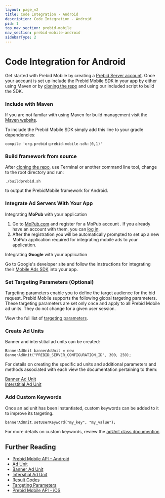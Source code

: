 ```yaml
---
layout: page_v2
title: Code Integration - Android
description: Code Integration - Android
pid: 1
top_nav_section: prebid-mobile
nav_section: prebid-mobile-android
sidebarType: 2
---
```


# Code Integration for Android

Get started with Prebid Mobile by creating a [Prebid Server account]({{site.github.url}}/prebid-mobile/prebid-mobile-pbs.html). Once your account is set up include the Prebid Mobile SDK in your app by either using Maven or by [cloning the repo](https://github.com/prebid/prebid-mobile-android) and using our included script to build the SDK. 

### Include with Maven

If you are not familar with using Maven for build management visit the [Maven website](https://maven.apache.org/index.html).

To include the Prebid Mobile SDK simply add this line to your gradle dependencies:

```
compile 'org.prebid:prebid-mobile-sdk:[0,1)'
```

### Build framework from source

After [cloning the repo](https://github.com/prebid/prebid-mobile-android), use Terminal or another command line tool, change to the root directory and run:

```
./buildprebid.sh
```

to output the PrebidMobile framework for Android.

### Integrate Ad Servers With Your App

Integrating **MoPub** with your application
1.  Go to [MoPub.com](https://app.mopub.com/account/register/) and  register for a MoPub account . If you already have an account with them, you can [log in](https://app.mopub.com/account/login/). 
2.  After the registration you will be automatically prompted to set up a new MoPub application required for integrating mobile ads to your application.

Integrating **Google** with your application   

Go to Google's developer site and follow the instructions for integrating their [Mobile Ads SDK](https://developers.google.com/ad-manager/mobile-ads-sdk/android/quick-start) into your app.

### Set Targeting Parameters (Optional)

Targeting parameters enable you to define the target audience for the bid request. Prebid Mobile supports the following global targeting parameters. These targeting parameters are set only once and apply to all Prebid Mobile ad units. They do not change for a given user session.

View the full list of [targeting parameters](/prebid-mobile/pbm-api/android/pbm-targeting-params-android.html).

### Create Ad Units
Banner and interstitial ad units can be created: 

```
BannerAdUnit bannerAdUnit = new BannerAdUnit("PREBID_SERVER_CONFIGURATION_ID", 300, 250);
```

For details on creating the specific ad units and additional parameters and methods associated with each view the documentation pertaining to them: 

[Banner Ad Unit](/prebid-mobile/pbm-api/android/banneradunit-android.html)  
[Interstitial Ad Unit](/prebid-mobile/pbm-api/android/interstitialadunit-android.html)

### Add Custom Keywords

Once an ad unit has been instantiated, custom keywords can be added to it to improve its targeting.  

```
bannerAdUnit.setUserKeyword("my_key", "my_value");
```
For more details on custom keywords, review the [adUnit class documention](/prebid-mobile/pbm-api/android/adunit-android.html)

## Further Reading

- [Prebid Mobile API - Android]({{site.baseurl}}/prebid-mobile/pbm-api/android/pbm-api-android.html)
- [Ad Unit]({{site.baseurl}}/prebid-mobile/pbm-api/android/adunit-android.html)
- [Banner Ad Unit]({{site.baseurl}}/prebid-mobile/pbm-api/android/banneradunit-android.html)
- [Intersitial Ad Unit]({{site.baseurl}}/prebid-mobile/pbm-api/android/interstitialadunit-android.html)
- [Result Codes]({{site.baseurl}}/prebid-mobile/pbm-api/android/pbm-api-result-codes-android.html)
- [Targeting Parameters]({{site.baseurl}}/prebid-mobile/pbm-api/android/pbm-targeting-params-android.html)
- [Prebid Mobile API - iOS]({{site.baseurl}}/prebid-mobile/pbm-api/ios/pbm-api-ios.html)